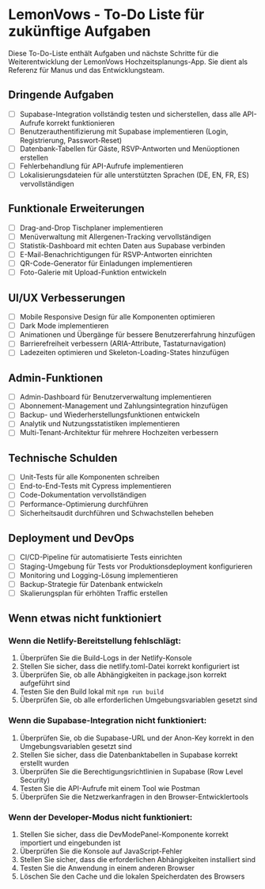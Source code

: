 # LemonVows - To-Do Liste für zukünftige Aufgaben

Diese To-Do-Liste enthält Aufgaben und nächste Schritte für die Weiterentwicklung der LemonVows Hochzeitsplanungs-App. Sie dient als Referenz für Manus und das Entwicklungsteam.

## Dringende Aufgaben

- [ ] Supabase-Integration vollständig testen und sicherstellen, dass alle API-Aufrufe korrekt funktionieren
- [ ] Benutzerauthentifizierung mit Supabase implementieren (Login, Registrierung, Passwort-Reset)
- [ ] Datenbank-Tabellen für Gäste, RSVP-Antworten und Menüoptionen erstellen
- [ ] Fehlerbehandlung für API-Aufrufe implementieren
- [ ] Lokalisierungsdateien für alle unterstützten Sprachen (DE, EN, FR, ES) vervollständigen

## Funktionale Erweiterungen

- [ ] Drag-and-Drop Tischplaner implementieren
- [ ] Menüverwaltung mit Allergenen-Tracking vervollständigen
- [ ] Statistik-Dashboard mit echten Daten aus Supabase verbinden
- [ ] E-Mail-Benachrichtigungen für RSVP-Antworten einrichten
- [ ] QR-Code-Generator für Einladungen implementieren
- [ ] Foto-Galerie mit Upload-Funktion entwickeln

## UI/UX Verbesserungen

- [ ] Mobile Responsive Design für alle Komponenten optimieren
- [ ] Dark Mode implementieren
- [ ] Animationen und Übergänge für bessere Benutzererfahrung hinzufügen
- [ ] Barrierefreiheit verbessern (ARIA-Attribute, Tastaturnavigation)
- [ ] Ladezeiten optimieren und Skeleton-Loading-States hinzufügen

## Admin-Funktionen

- [ ] Admin-Dashboard für Benutzerverwaltung implementieren
- [ ] Abonnement-Management und Zahlungsintegration hinzufügen
- [ ] Backup- und Wiederherstellungsfunktionen entwickeln
- [ ] Analytik und Nutzungsstatistiken implementieren
- [ ] Multi-Tenant-Architektur für mehrere Hochzeiten verbessern

## Technische Schulden

- [ ] Unit-Tests für alle Komponenten schreiben
- [ ] End-to-End-Tests mit Cypress implementieren
- [ ] Code-Dokumentation vervollständigen
- [ ] Performance-Optimierung durchführen
- [ ] Sicherheitsaudit durchführen und Schwachstellen beheben

## Deployment und DevOps

- [ ] CI/CD-Pipeline für automatisierte Tests einrichten
- [ ] Staging-Umgebung für Tests vor Produktionsdeployment konfigurieren
- [ ] Monitoring und Logging-Lösung implementieren
- [ ] Backup-Strategie für Datenbank entwickeln
- [ ] Skalierungsplan für erhöhten Traffic erstellen

## Wenn etwas nicht funktioniert

### Wenn die Netlify-Bereitstellung fehlschlägt:
1. Überprüfen Sie die Build-Logs in der Netlify-Konsole
2. Stellen Sie sicher, dass die netlify.toml-Datei korrekt konfiguriert ist
3. Überprüfen Sie, ob alle Abhängigkeiten in package.json korrekt aufgeführt sind
4. Testen Sie den Build lokal mit `npm run build`
5. Überprüfen Sie, ob alle erforderlichen Umgebungsvariablen gesetzt sind

### Wenn die Supabase-Integration nicht funktioniert:
1. Überprüfen Sie, ob die Supabase-URL und der Anon-Key korrekt in den Umgebungsvariablen gesetzt sind
2. Stellen Sie sicher, dass die Datenbanktabellen in Supabase korrekt erstellt wurden
3. Überprüfen Sie die Berechtigungsrichtlinien in Supabase (Row Level Security)
4. Testen Sie die API-Aufrufe mit einem Tool wie Postman
5. Überprüfen Sie die Netzwerkanfragen in den Browser-Entwicklertools

### Wenn der Developer-Modus nicht funktioniert:
1. Stellen Sie sicher, dass die DevModePanel-Komponente korrekt importiert und eingebunden ist
2. Überprüfen Sie die Konsole auf JavaScript-Fehler
3. Stellen Sie sicher, dass die erforderlichen Abhängigkeiten installiert sind
4. Testen Sie die Anwendung in einem anderen Browser
5. Löschen Sie den Cache und die lokalen Speicherdaten des Browsers
